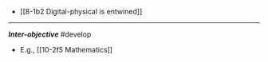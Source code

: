- [[8-1b2 Digital-physical is entwined]]
---
***Inter-objective*** #develop 
  - E.g., [[10-2f5 Mathematics]]
